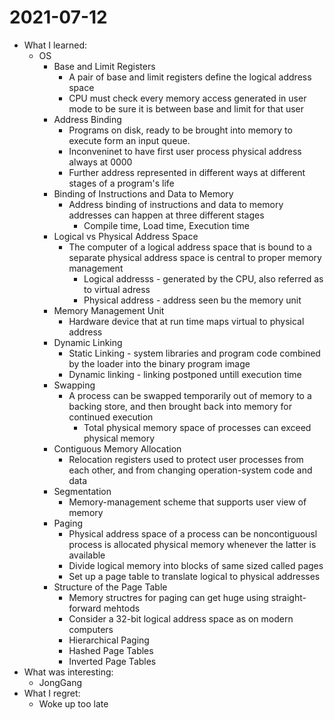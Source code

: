 # 2021-07-12

- What I learned:
  - OS
    - Base and Limit Registers
      - A pair of base and limit registers define the logical address space
      - CPU must check every memory access generated in user mode to be sure it is between base and limit for that user
    - Address Binding
      - Programs on disk, ready to be brought into memory to execute form an input queue.
      - Inconveninet to have first user process physical address always at 0000
      - Further address represented in different ways at different stages of a program's life
    - Binding of Instructions and Data to Memory
      - Address binding of instructions and data to memory addresses can happen at three different stages
        - Compile time, Load time, Execution time
    - Logical vs Physical Address Space
      - The computer of a logical address space that is bound to a separate physical address space is central to proper memory management
        - Logical addresss - generated by the CPU, also referred as to virtual adress
        - Physical address - address seen bu the memory unit
    - Memory Management Unit
      - Hardware device that at run time maps virtual to physical address
    - Dynamic Linking
      - Static Linking - system libraries and program code combined by the loader into the binary program image
      - Dynamic linking - linking postponed untill execution time
    - Swapping
      - A process can be swapped temporarily out of memory to a backing store, and then brought back into memory for continued execution
        - Total physical memory space of processes can exceed physical memory
    - Contiguous Memory Allocation
      - Relocation registers used to protect user processes from each other, and from changing operation-system code and data
    - Segmentation
      - Memory-management scheme that supports user view of memory
    - Paging
      - Physical address space of a process can be noncontiguousl process is allocated physical memory whenever the latter is available
      - Divide logical memory into blocks of same sized called pages
      - Set up a page table to translate logical to physical addresses
    - Structure of the Page Table 
      - Memory structres for paging can get huge using straight-forward mehtods
      - Consider a 32-bit logical address space as on modern computers
      - Hierarchical Paging
      - Hashed Page Tables
      - Inverted Page Tables
- What was interesting: 
  - JongGang
- What I regret:
  - Woke up too late 